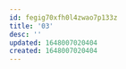 ```yaml
---
id: fegig70xfh0l4zwao7p133z
title: '03'
desc: ''
updated: 1648007020404
created: 1648007020404
---
```


